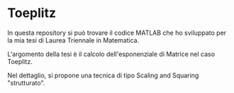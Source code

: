 # Toeplitz

In questa repository si può trovare il codice MATLAB che ho sviluppato per la mia tesi di Laurea Triennale in Matematica.

L'argomento della tesi è il calcolo dell'esponenziale di Matrice nel caso Toeplitz.

Nel dettaglio, si propone una tecnica di tipo Scaling and Squaring "strutturato".
